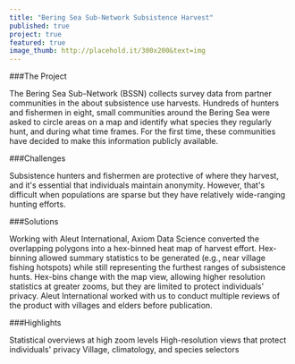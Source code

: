 ```yaml
---
title: "Bering Sea Sub-Network Subsistence Harvest"
published: true
project: true
featured: true
image_thumb: http://placehold.it/300x200&text=img
---
```


###The Project

The Bering Sea Sub-Network (BSSN) collects survey data from partner communities in the about subsistence use harvests. Hundreds of hunters and fishermen in eight, small communities around the Bering Sea were asked to circle areas on a map and identify what species they regularly hunt, and during what time frames. For the first time, these communities have decided to make this information publicly available.

###Challenges

Subsistence hunters and fishermen are protective of where they harvest, and it's essential that individuals maintain anonymity. However, that's difficult when populations are sparse but they have relatively wide-ranging hunting efforts.

###Solutions

Working with Aleut International, Axiom Data Science converted the overlapping polygons into a hex-binned heat map of harvest effort. Hex-binning allowed summary statistics to be generated (e.g., near village fishing hotspots) while still representing the furthest ranges of subsistence hunts. Hex-bins change with the map view, allowing higher resolution statistics at greater zooms, but they are limited to protect individuals' privacy. Aleut International worked with us to conduct multiple reviews of the product with villages and elders before publication.

###Highlights

Statistical overviews at high zoom levels
High-resolution views that protect individuals' privacy
Village, climatology, and species selectors



